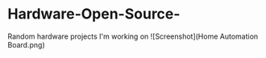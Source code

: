 # Hardware-Open-Source-
Random hardware projects I'm working on
![Screenshot](Home Automation Board.png)
